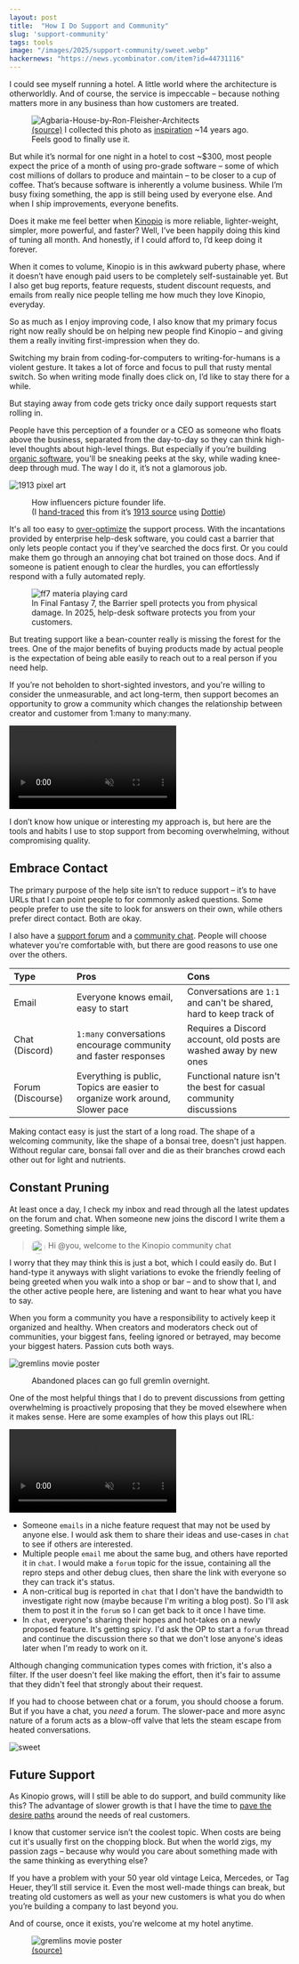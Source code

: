 ```yaml
---
layout: post
title:  "How I Do Support and Community"
slug: 'support-community'
tags: tools
image: "/images/2025/support-community/sweet.webp"
hackernews: "https://news.ycombinator.com/item?id=44731116"
---
```


I could see myself running a hotel. A little world where the architecture is otherworldly. And of course, the service is impeccable – because nothing matters more in any business than how customers are treated.

<figure>
  <img src="/images/2025/support-community/dezeen-Agbaria-House-by-Ron-Fleisher-Architects-01.jpeg" class="" alt="Agbaria-House-by-Ron-Fleisher-Architects">
  <figcaption>
    <a href="http://www.ronfleisher.co.il/index.php/portfolios/agbaria-house">(source)</a>
    <span>
      I collected this photo as
    </span>
    <a href="https://pketh.org/decade-of-inspiration.html">inspiration</a>
    <span>
      ~14 years ago. Feels good to finally use it.
    </span>
  </figcaption>
</figure>


But while it’s normal for one night in a hotel to cost ~$300, most people expect the price of a month of using pro-grade software – some of which cost millions of dollars to produce and maintain – to be closer to a cup of coffee. That’s because software is inherently a volume business. While I’m busy fixing something, the app is still being used by everyone else. And when I ship improvements, everyone benefits.

Does it make me feel better when [Kinopio](https://kinopio.club) is more reliable, lighter-weight, simpler, more powerful, and faster? Well, I’ve been happily doing this kind of tuning all month. And honestly, if I could afford to, I’d keep doing it forever.

When it comes to volume, Kinopio is in this awkward puberty phase, where it doesn’t have enough paid users to be completely self-sustainable yet. But I also get bug reports, feature requests, student discount requests, and emails from really nice people telling me how much they love Kinopio, everyday.

So as much as I enjoy improving code, I also know that my primary focus right now really should be on helping new people find Kinopio – and giving them a really inviting first-impression when they do.

Switching my brain from coding-for-computers to writing-for-humans is a violent gesture. It takes a lot of force and focus to pull that rusty mental switch. So when writing mode finally does click on, I’d like to stay there for a while.

But staying away from code gets tricky once daily support requests start rolling in.

People have this perception of a founder or a CEO as someone who floats above the business, separated from the day-to-day so they can think high-level thoughts about high-level things. But especially if you’re building [organic software](https://pketh.org/organic-software.html), you'll be sneaking peeks at the sky, while wading knee-deep through mud. The way I do it, it’s not a glamorous job.

<img src="/images/2025/support-community/cross-stitch2.webp" class="no-shadow large" alt="1913 pixel art">

<figure>
  <figcaption>
    <span>
      How influencers picture founder life. <br/>(I
    </span>
    <a href="https://c.im/@pirijan/114893336118105336">hand-traced</a>
    <span>
      this from it’s
    </span>
    <a href="https://www.antiquepatternlibrary.org/html/warm/C-TT008-008.htm">1913 source</a>
    <span>
      using
    </span>
    <a href="https://c.im/@gingerbeardman@mastodon.gamedev.place/114778654824999491">Dottie</a>)
  </figcaption>
</figure>

It's all too easy to [over-optimize](https://jakobgreenfeld.com/anti-optimization/) the support process. With the incantations provided by enterprise help-desk software, you could cast a barrier that only lets people contact you if they’ve searched the docs first. Or you could make them go through an annoying chat bot trained on those docs. And if someone is patient enough to clear the hurdles, you can effortlessly respond with a fully automated reply.

<figure>
  <img src="/images/2025/support-community/s-l1600.webp" class="" alt="ff7 materia playing card">
  <figcaption>
    In Final Fantasy 7, the Barrier spell protects you from physical damage. In 2025, help-desk software protects you from your customers.
  </figcaption>
</figure>

But treating support like a bean-counter really is missing the forest for the trees. One of the major benefits of buying products made by actual people is the expectation of being able easily to reach out to a real person if you need help.

If you’re not beholden to short-sighted investors, and you're willing to consider the unmeasurable, and act long-term, then support becomes an opportunity to grow a community which changes the relationship between creator and customer from 1:many to many:many.

<p>
  <video autoplay loop muted playsinline class=" no-shadow">
    <source src="/images/2025/support-community/vid-before-after.mp4">
  </video>
</p>

I don’t know how unique or interesting my approach is, but here are the tools and habits I use to stop support from becoming overwhelming, without compromising quality.

## Embrace Contact

The primary purpose of the help site isn’t to reduce support – it’s to have URLs that I can point people to for commonly asked questions. Some people prefer to use the site to look for answers on their own, while others prefer direct contact. Both are okay.

I also have a [support forum](https://kinopio.club/forum) and a [community chat](https://kinopio.club/discord). People will choose whatever you're comfortable with, but there are good reasons to use one over the others.

| Type | Pros | Cons |
|:--|:--|:--|
| Email | Everyone knows email, easy to start | Conversations are `1:1` and can't be shared, hard to keep track of |
| Chat (Discord) | `1:many` conversations encourage community and faster responses | Requires a Discord account, old posts are washed away by new ones |
| Forum (Discourse) | Everything is public, Topics are easier to organize work around, Slower pace | Functional nature isn't the best for casual community discussions |

Making contact easy is just the start of a long road. The shape of a welcoming community, like the shape of a bonsai tree, doesn't just happen. Without regular care, bonsai fall over and die as their branches crowd each other out for light and nutrients.

## Constant Pruning

At least once a day, I check my inbox and read through all the latest updates on the forum and chat. When someone new joins the discord I write them a greeting. Something simple like,

> <img src="/images/2025/support-community/avatar.png" width="24" height="24" class="no-shadow" style="vertical-align: middle; margin-right: 6px; border-radius: 10px; float: left">  Hi @you, welcome to the Kinopio community chat


I worry that they may think this is just a bot, which I could easily do. But I hand-type it anyways with slight variations to evoke the friendly feeling of being greeted when you walk into a shop or bar – and to show that I, and the other active people here, are listening and want to hear what you have to say.

When you form a community you have a responsibility to actively keep it organized and healthy. When creators and moderators check out of communities, your biggest fans, feeling ignored or betrayed, may become your biggest haters. Passion cuts both ways.

<img src="/images/2025/support-community/Gremlins-Movie-Promo-Book---Japanese-Edition.webp" class="" alt="gremlins movie poster" />
<figure>
  <figcaption>
    Abandoned places can go full gremlin overnight.
  </figcaption>
</figure>

One of the most helpful things that I do to prevent discussions from getting overwhelming is proactively proposing that they be moved elsewhere when it makes sense. Here are some examples of how this plays out IRL:


<p>
  <video autoplay loop muted playsinline class=" no-shadow">
    <source src="/images/2025/support-community/mediums.mp4">
  </video>
</p>


- Someone `emails` in a niche feature request that may not be used by anyone else. I would ask them to share their ideas and use-cases in `chat` to see if others are interested.
- Multiple people `email` me about the same bug, and others have reported it in `chat`. I would make a `forum` topic for the issue, containing all the repro steps and other debug clues, then share the link with everyone so they can track it's status.
- A non-critical bug is reported in `chat` that I don't have the bandwidth to investigate right now (maybe because I'm writing a blog post). So I'll ask them to post it in the `forum` so I can get back to it once I have time.
- In `chat`, everyone's sharing their hopes and hot-takes on a newly proposed feature. It's getting spicy. I'd ask the OP to start a `forum` thread and continue the discussion there so that we don't lose anyone's ideas later when I'm ready to work on it.

Although changing communication types comes with friction, it's also a filter. If the user doesn't feel like making the effort, then it's fair to assume that they didn't feel that strongly about their request.

If you had to choose between chat or a forum, you should choose a forum. But if you have a chat, you *need* a forum. The slower-pace and more async nature of a forum acts as a blow-off valve that lets the steam escape from heated conversations.

<img src="/images/2025/support-community/sweet.webp" class="" alt="sweet" />

## Future Support

As Kinopio grows, will I still be able to do support, and build community like this? The advantage of slower growth is that I have the time to [pave the desire paths](https://99percentinvisible.org/article/least-resistance-desire-paths-can-lead-better-design) around the needs of real customers.

I know that customer service isn’t the coolest topic. When costs are being cut it's usually first on the chopping block. But when the world zigs, my passion zags – because why would you care about something made with the same thinking as everything else?

If you have a problem with your 50 year old vintage Leica, Mercedes, or Tag Heuer, they’ll still service it. Even the most well-made things can break, but treating old customers as well as your new customers is what you do when you’re building a company to last beyond you.

And of course, once it exists, you're welcome at my hotel anytime.

<figure>
  <img src="/images/2025/support-community/icon-street.webp" class="no-shadow" alt="gremlins movie poster" />
  <figcaption>
    <a href="https://mercerhotel.com/">(source)</a>
  </figcaption>
</figure>
